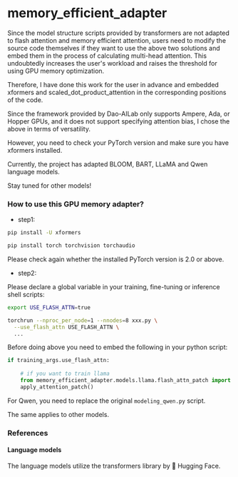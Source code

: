 # memory_efficient_adapter

Since the model structure scripts provided by transformers are not adapted to flash attention and memory efficient attention, users need to modify the source code themselves if they want to use the above two solutions and embed them in the process of calculating multi-head attention. This undoubtedly increases the user's workload and raises the threshold for using GPU memory optimization.

Therefore, I have done this work for the user in advance and embedded xformers and scaled_dot_product_attention in the corresponding positions of the code. 

Since the framework provided by Dao-AILab only supports Ampere, Ada, or Hopper GPUs, and it does not support specifying attention bias, I chose the above in terms of versatility.

However, you need to check your PyTorch version and make sure you have xformers installed.

Currently, the project has adapted BLOOM, BART, LLaMA and Qwen language models.

Stay tuned for other models!

### How to use this GPU memory adapter?

- step1: 
```bash
pip install -U xformers

pip install torch torchvision torchaudio
```
Please check again whether the installed PyTorch version is 2.0 or above.

- step2:

Please declare a global variable in your training, fine-tuning or inference shell scripts:

```bash
export USE_FLASH_ATTN=true

torchrun --nproc_per_node=1 --nnodes=8 xxx.py \
  --use_flash_attn USE_FLASH_ATTN \
  ...
```
Before doing above you need to embed the following in your python script:
```python
if training_args.use_flash_attn:
    
    # if you want to train llama
    from memory_efficient_adapter.models.llama.flash_attn_patch import apply_attention_patch
    apply_attention_patch()
```
For Qwen, you need to replace the original `modeling_qwen.py` script. 

The same applies to other models.

### References
#### Language models
The language models utilize the transformers library by 🤗 Hugging Face.
